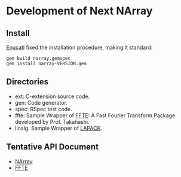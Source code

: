 # Development of Next NArray
## Install
[Enucatl](https://github.com/Enucatl/narray-devel) fixed the installation
procedure, making it standard:
```bash:
gem build narray.gemspec
gem install narray-VERSION.gem
```

## Directories
* ext: C-extension source code.
* gen: Code generator.
* spec: RSpec test code.
* ffte: Sample Wrapper of [FFTE](http://www.ffte.jp/): A Fast Fourier Transform Package
  developed by Prof. Takahashi.
* linalg: Sample Wrapper of [LAPACK](http://www.netlib.org/lapack/).

## Tentative API Document
* [NArray](http://masa16.github.io/narray-devel/narray/frames.html)
* [FFTE](http://masa16.github.io/narray-devel/ffte/frames.html)
